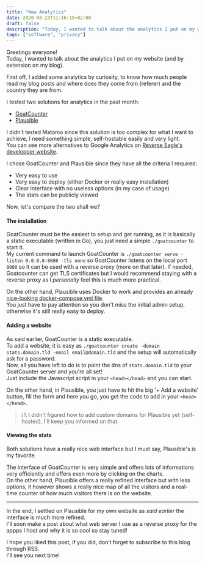 ```yaml
---
title: "New Analytics"
date: 2020-08-23T11:16:15+02:00
draft: false
description: "Today, I wanted to talk about the analytics I put on my website (and by extension on my blog)..."
tags: ["software", "privacy"]
---
```


Greetings everyone!  
Today, I wanted to talk about the analytics I put on my website (and by extension on my blog).

First off, I added some analytics by curiosity, to know how much people read my blog posts and where does they come from (referer) and the country they are from.  

I tested two solutions for analytics in the past month:
 - [GoatCounter](https://goatcounter.com)
 - [Plausible](https://plausible.io)
 
I didn't tested Matomo since this solution is too complex for what I want to achieve, I need something simple, self-hostable easily and very light.  
You can see more alternatives to Google Analytics on [Reverse Eagle's developper website](https://developers.reverseeagle.org/replace/google-analytics/).

I chose GoatCounter and Plausible since they have all the criteria I required:
 - Very easy to use
 - Very easy to deploy (either Docker or really easy installation)
 - Clear interface with no useless options (in my case of usage)
 - The stats can be publicly viewed
 
Now, let's compare the two shall we?

#### The installation

GoatCounter must be the easiest to setup and get running, as it is basically a static executable (written in Go), you just need a simple `./goatcounter` to start it.  
My current command to launch GoatCounter is `./goatcounter serve -listen 0.0.0.0:8080 -tls none` so GoatCounter listens on the local port `8080` so it can be used with a reverse proxy (more on that later). If needed, Goatcounter can get TLS certificates but I would recommend staying with a reverse proxy as I *personally* feel this is much more practical.  

On the other hand, Plausible uses Docker to work and provides an already [nice-looking docker-compose.yml file](https://github.com/plausible/analytics/blob/master/docker-compose.yml).  
You just have to pay attention so you don't miss the initial admin setup, otherwise it's still really easy to deploy.

#### Adding a website

As said earlier, GoatCounter is a static executable.  
To add a website, it is easy as `./goatcounter create -domain stats.domain.tld -email email@domain.tld` and the setup will automatically ask for a password.  
Now, all you have left to do is to point the dns of `stats.domain.tld` to your GoatCounter server and you're all set!  
Just include the Javascript script in your `<head></head>` and you can start.

On the other hand, in Plausible, you just have to hit the big '+ Add a website' button, fill the form and here you go, you get the code to add in your `<head></head>`.  
> /!\ I didn't figured how to add custom domains for Plausible yet (self-hosted), I'll keep you informed on that.

#### Viewing the stats

Both solutions have a really nice web interface but I must say, Plausible's is my favorite.  

The interface of GoatCounter is very simple and offers lots of informations very efficiently and offers even more by clicking on the charts.  
On the other hand, Plausible offers a really refined interface but with less options, it however shows a really nice map of all the visitors and a real-time counter of how much visitors there is on the website.

---

In the end, I settled on Plausible for my own website as *said earlier* the interface is much more refined.  
I'll soon make a post about what web server I use as a reverse proxy for the appps I host and why it is so cool so stay tuned!    

I hope you liked this post, if you did, don’t forget to subscribe to this blog through RSS.  
I'll see you next time!
